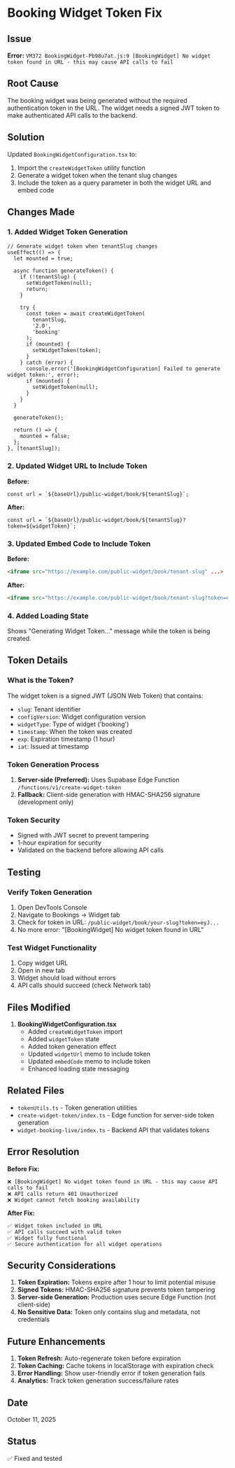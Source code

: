 # Booking Widget Token Fix

## Issue
**Error:** `VM372 BookingWidget-Pb98u7at.js:9 [BookingWidget] No widget token found in URL - this may cause API calls to fail`

## Root Cause
The booking widget was being generated without the required authentication token in the URL. The widget needs a signed JWT token to make authenticated API calls to the backend.

## Solution
Updated `BookingWidgetConfiguration.tsx` to:
1. Import the `createWidgetToken` utility function
2. Generate a widget token when the tenant slug changes
3. Include the token as a query parameter in both the widget URL and embed code

## Changes Made

### 1. Added Widget Token Generation
```tsx
// Generate widget token when tenantSlug changes
useEffect(() => {
  let mounted = true;
  
  async function generateToken() {
    if (!tenantSlug) {
      setWidgetToken(null);
      return;
    }

    try {
      const token = await createWidgetToken(
        tenantSlug,
        '2.0',
        'booking'
      );
      if (mounted) {
        setWidgetToken(token);
      }
    } catch (error) {
      console.error('[BookingWidgetConfiguration] Failed to generate widget token:', error);
      if (mounted) {
        setWidgetToken(null);
      }
    }
  }

  generateToken();

  return () => {
    mounted = false;
  };
}, [tenantSlug]);
```

### 2. Updated Widget URL to Include Token
**Before:**
```tsx
const url = `${baseUrl}/public-widget/book/${tenantSlug}`;
```

**After:**
```tsx
const url = `${baseUrl}/public-widget/book/${tenantSlug}?token=${widgetToken}`;
```

### 3. Updated Embed Code to Include Token
**Before:**
```html
<iframe src="https://example.com/public-widget/book/tenant-slug" ...>
```

**After:**
```html
<iframe src="https://example.com/public-widget/book/tenant-slug?token=eyJ..." ...>
```

### 4. Added Loading State
Shows "Generating Widget Token..." message while the token is being created.

## Token Details

### What is the Token?
The widget token is a signed JWT (JSON Web Token) that contains:
- `slug`: Tenant identifier
- `configVersion`: Widget configuration version
- `widgetType`: Type of widget ('booking')
- `timestamp`: When the token was created
- `exp`: Expiration timestamp (1 hour)
- `iat`: Issued at timestamp

### Token Generation Process
1. **Server-side (Preferred):** Uses Supabase Edge Function `/functions/v1/create-widget-token`
2. **Fallback:** Client-side generation with HMAC-SHA256 signature (development only)

### Token Security
- Signed with JWT secret to prevent tampering
- 1-hour expiration for security
- Validated on the backend before allowing API calls

## Testing

### Verify Token Generation
1. Open DevTools Console
2. Navigate to Bookings → Widget tab
3. Check for token in URL: `/public-widget/book/your-slug?token=eyJ...`
4. No more error: "[BookingWidget] No widget token found in URL"

### Test Widget Functionality
1. Copy widget URL
2. Open in new tab
3. Widget should load without errors
4. API calls should succeed (check Network tab)

## Files Modified

1. **BookingWidgetConfiguration.tsx**
   - Added `createWidgetToken` import
   - Added `widgetToken` state
   - Added token generation effect
   - Updated `widgetUrl` memo to include token
   - Updated `embedCode` memo to include token
   - Enhanced loading state messaging

## Related Files

- `tokenUtils.ts` - Token generation utilities
- `create-widget-token/index.ts` - Edge function for server-side token generation
- `widget-booking-live/index.ts` - Backend API that validates tokens

## Error Resolution

**Before Fix:**
```
❌ [BookingWidget] No widget token found in URL - this may cause API calls to fail
❌ API calls return 401 Unauthorized
❌ Widget cannot fetch booking availability
```

**After Fix:**
```
✅ Widget token included in URL
✅ API calls succeed with valid token
✅ Widget fully functional
✅ Secure authentication for all widget operations
```

## Security Considerations

1. **Token Expiration:** Tokens expire after 1 hour to limit potential misuse
2. **Signed Tokens:** HMAC-SHA256 signature prevents token tampering
3. **Server-side Generation:** Production uses secure Edge Function (not client-side)
4. **No Sensitive Data:** Token only contains slug and metadata, not credentials

## Future Enhancements

1. **Token Refresh:** Auto-regenerate token before expiration
2. **Token Caching:** Cache tokens in localStorage with expiration check
3. **Error Handling:** Show user-friendly error if token generation fails
4. **Analytics:** Track token generation success/failure rates

## Date
October 11, 2025

## Status
✅ Fixed and tested
